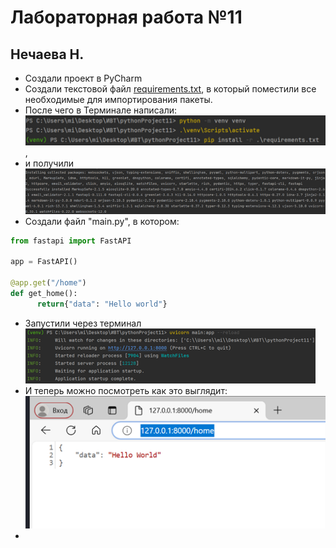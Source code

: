 # Лабораторная работа №11
## Нечаева Н.

* Создали проект в PyCharm
*  Создали текстовой файл
  [requirements.txt](https://github.com/hbjnmcd/pythonProject11/blob/master/requirements.txt),
в который поместили все необходимые для импортирования пакеты.
*  После чего в Терминале написали:
  ![Чтобы импортировать все необходимое](/pictures/Рисунок1.png),
*  и получили
  ![Вот это](/pictures/image2.png)
*  Создали файл "main.py", в котором:
```python
from fastapi import FastAPI

app = FastAPI()

@app.get("/home")
def get_home():
      return{"data": "Hello world"}
```
*  Запустили через терминал                
 ![Чтобы при внесении изменений обновлялось автоматически](/pictures/Рисунок3.png)
*  И теперь можно посмотреть как это выглядит:
![Ну пока не очень красиво](/pictures/Рисунок4.png)
*  
